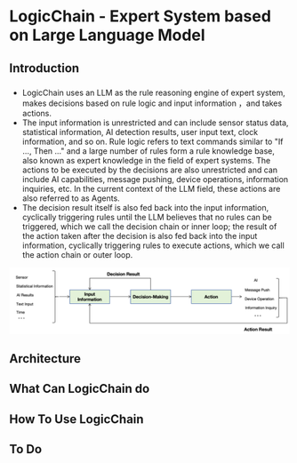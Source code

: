 # LogicChain - Expert System based on Large Language Model

## Introduction

### 
- LogicChain uses an LLM as the rule reasoning engine of expert system, makes decisions based on rule logic and input information ，and takes actions.
- The input information is unrestricted and can include sensor status data, statistical information, AI detection results, user input text, clock information, and so on. Rule logic refers to text commands similar to "If ..., Then ..." and a large number of rules form a rule knowledge base, also known as expert knowledge in the field of expert systems. The actions to be executed by the decisions are also unrestricted and can include AI capabilities, message pushing, device operations, information inquiries, etc. In the current context of the LLM field, these actions are also referred to as Agents.
- The decision result itself is also fed back into the input information, cyclically triggering rules until the LLM believes that no rules can be triggered, which we call the decision chain or inner loop; the result of the action taken after the decision is also fed back into the input information, cyclically triggering rules to execute actions, which we call the action chain or outer loop.

<img src="img_for_readme/concept.png">

## Architecture

## What Can LogicChain do

## How To Use LogicChain

## To Do
